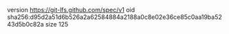 version https://git-lfs.github.com/spec/v1
oid sha256:d95d2a51d6b526a2a62584884a2188a0c8e02e36ce85c0aa19ba5243d5b0c82a
size 125
